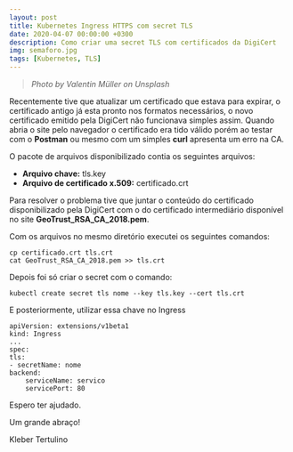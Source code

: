 ```yaml
---
layout: post
title: Kubernetes Ingress HTTPS com secret TLS 
date: 2020-04-07 00:00:00 +0300
description: Como criar uma secret TLS com certificados da DigiCert
img: semaforo.jpg
tags: [Kubernetes, TLS]
---
```

> *Photo by Valentin Müller on Unsplash*

Recentemente tive que atualizar um certificado que estava para expirar, o certificado antigo já esta pronto nos formatos necessários, o novo certificado emitido pela DigiCert não funcionava simples assim. Quando abria o site pelo navegador o certificado era tido válido porém ao testar com o **Postman** ou mesmo com um simples **curl** apresenta um erro na CA.

O pacote de arquivos disponibilizado contia os seguintes arquivos:

- **Arquivo chave:** tls.key
- **Arquivo de certificado x.509:** certificado.crt

Para resolver o problema tive que juntar o conteúdo do certificado disponibilizado pela DigiCert com o do certificado intermediário disponível no site **GeoTrust_RSA_CA_2018.pem**.

Com os arquivos no mesmo diretório executei os seguintes comandos:

```
cp certificado.crt tls.crt    
cat GeoTrust_RSA_CA_2018.pem >> tls.crt
```
Depois foi só criar o secret com o comando:

```
kubectl create secret tls nome --key tls.key --cert tls.crt
```

E posteriormente, utilizar essa chave no Ingress
```
apiVersion: extensions/v1beta1
kind: Ingress
...
spec:
tls:
- secretName: nome
backend:
    serviceName: servico
    servicePort: 80
```
Espero ter ajudado.

Um grande abraço!

Kleber Tertulino
